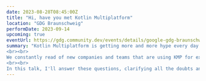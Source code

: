 ```yaml
---
date: 2023-08-28T08:45:00Z
title: "Hi, have you met Kotlin Multiplatform"
location: "GDG Braunschweig"
performDate: 2023-09-14
upcoming: true
eventUrl: https://gdg.community.dev/events/details/google-gdg-braunschweig-presents-hi-have-you-met-kotlin-multiplatform/
summary: "Kotlin Multiplatform is getting more and more hype every day. It started as an experimental technology, then alpha, beta and now it's on the path of becoming stable. 
<br><br>
We constantly read of new companies and teams that are using KMP for experiments and production projects alike. And we're left wondering: why pick KMP over any other cross-platform solution? How to approach it? And, most importantly, is it possible to start using it in existing projects?
<br><br>
In this talk, I'll answer these questions, clarifying all the doubts and making you ready to use and love Kotlin Multiplatform."
---
```


